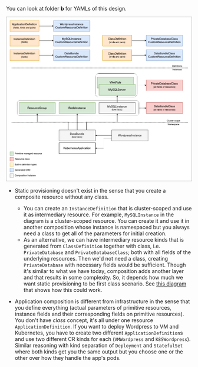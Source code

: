 You can look at folder **b** for YAMLs of this design.

![Architecture diagram](compositeclasses.png)


* Static provisioning doesn't exist in the sense that you create a composite resource without any class.
  * You can create an `InstanceDefinition` that is cluster-scoped and use it as intermediary resource. For example, `MySQLInstance` in the diagram is a cluster-scoped resource. You can create it and use it in another composition whose instance is namespaced but you always need a class to get all of the parameters for initial creation.
  * As an alternative, we can have intermediary resource kinds that is generated from `ClassDefinition` together with class, i.e. `PrivateDatabase` and `PrivateDatabaseClass`; both with all fields of the underlying resources. Then we'd not need a class, creating `PrivateDatabase` with necessary fields would be sufficient. Though it's similar to what we have today, composition adds another layer and that results in some complexity. So, it depends how much we want static provisioning to be first class scenario. See [this diagram](compositeclasses-with-intermediary.png) that shows how this could work.

* Application composition is different from infrastructure in the sense that you define everything (actual parameters of primitive resources, instance fields and their corresponding fields on primitive resources). You don't have _class_ concept, it's all under one resource `ApplicationDefinition`. If you want to deploy Wordpress to VM and Kubernetes, you have to create two different `ApplicationDefinition`s and use two different CR kinds for each (`VMWordpress` and `K8SWordpress`). Similar reasoning with kind separation of `Deployment` and `StatefulSet` where both kinds get you the same output but you choose one or the other over how they handle the app's pods.
